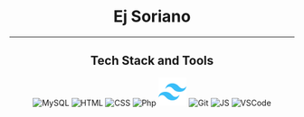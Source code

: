 <div align="center">

# **Ej Soriano**  

</div>

---

<div align="center">

## **Tech Stack and Tools**  

</div>

<p align="center">
    <img src="https://upload.wikimedia.org/wikipedia/en/d/dd/MySQL_logo.svg" alt="MySQL" width="50" height="50"/>
    <img src="https://cdn.jsdelivr.net/gh/devicons/devicon/icons/html5/html5-original.svg" alt="HTML" width="50" height="50"/>
    <img src="https://cdn.jsdelivr.net/gh/devicons/devicon/icons/css3/css3-original.svg" alt="CSS" width="50" height="50"/>
    <img src="https://upload.wikimedia.org/wikipedia/commons/2/27/PHP-logo.svg" alt="Php" width="50" height="50"/>
    <img src="https://github.com/devicons/devicon/blob/master/icons/tailwindcss/tailwindcss-original.svg" alt="TailwindCSS" width="50" height="50"/>
    <img src="https://cdn.jsdelivr.net/gh/devicons/devicon/icons/git/git-original.svg" alt="Git" width="50" height="50"/>
    <img src="https://upload.wikimedia.org/wikipedia/commons/6/6a/JavaScript-logo.png" alt="JS" width="50" height="50"/>
    <img src="https://www.google.com/search?sca_esv=425a36c27f5850de&rlz=1C1CHZO_enPH1099PH1099&sxsrf=AHTn8zo-HukGT1i23_tBBUEYUWP6OEidig:1741516512139&q=vscode+image+transparent+background&udm=2&fbs=ABzOT_CWdhQLP1FcmU5B0fn3xuWpA-dk4wpBWOGsoR7DG5zJBkzPWUS0OtApxR2914vrjk4ZqZZ4I2IkJifuoUeV0iQtecxn2V84znwGHaFIyj59zgvou5woM9zYUJv8brzSrqdiUGFZ1SbY4s6m4wQTixVY5hsWxIn_k7Jj9b18zG4GTK4uu2Z-HvxGs_iEur0xNf6ldnEaTj0IMKr6b5ARoL-8LC8ZXA&sa=X&ved=2ahUKEwjLjs7I5vyLAxU8h1YBHVh6CJQQtKgLegQIEhAB&biw=1163&bih=532&dpr=1.65#vhid=rZ7nh7WHZuOYfM&vssid=mosaic" alt="VSCode" width="50" height="50"/>
</p>

</div>
